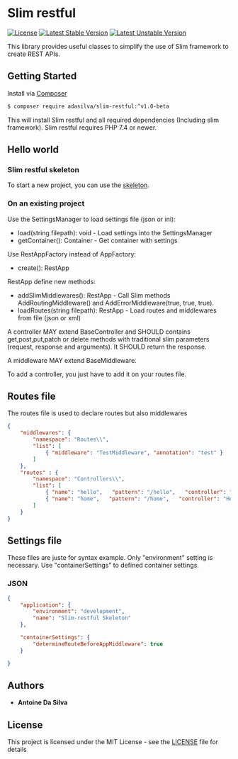 # Slim restful

[![License](https://poser.pugx.org/adasilva/slim-restful/license)](https://packagist.org/packages/adasilva/slim-restful)
[![Latest Stable Version](https://poser.pugx.org/adasilva/slim-restful/version)](https://packagist.org/packages/adasilva/slim-restful)
[![Latest Unstable Version](https://poser.pugx.org/adasilva/slim-restful/v/unstable)](//packagist.org/packages/adasilva/slim-restful)

This library provides useful classes to simplify the use of Slim framework to create REST APIs.

## Getting Started

Install via [Composer](http://getcomposer.org)
```bash
$ composer require adasilva/slim-restful:^v1.0-beta
```

This will install Slim restful and all required dependencies (Including slim framework). Slim restful requires PHP 7.4 or newer.

## Hello world

### Slim restful skeleton

To start a new project, you can use the [skeleton](https://github.com/antodasil/slim-restful-skeleton).

### On an existing project

Use the SettingsManager to load settings file (json or ini):
 * load(string filepath): void - Load settings into the SettingsManager
 * getContainer(): Container - Get container with settings

Use RestAppFactory instead of AppFactory:
 * create(): RestApp

RestApp define new methods:
 * addSlimMiddlewares(): RestApp - Call Slim methods AddRoutingMiddleware() and AddErrorMiddleware(true, true, true).
 * loadRoutes(string filepath): RestApp - Load routes and middlewares from file (json or xml)

A controller MAY extend BaseController and SHOULD contains get,post,put,patch or delete methods with traditional slim parameters (request, response and arguments).
It SHOULD return the response.

A middleware MAY extend BaseMiddleware.

To add a controller, you just have to add it on your routes file.

## Routes file

The routes file is used to declare routes but also middlewares 

```json
{
    "middlewares": {
        "namespace": "Routes\\",
        "list": [
            { "middleware": "TestMiddleware", "annotation": "test" }
        ]
    },
    "routes" : {
        "namespace": "Controllers\\",
        "list": [
            { "name": "hello",   "pattern": "/hello",   "controller": "HelloController" },
            { "name": "home",   "pattern": "/home",   "controller": "HomeController" }
        ]
    }
}
```

## Settings file

These files are juste for syntax example. Only "environment" setting is necessary. Use "containerSettings" to defined container settings.

### JSON

```json
{
    "application": {
        "environment": "development",
        "name": "Slim-restful Skeleton"
    },

    "containerSettings": {
        "determineRouteBeforeAppMiddleware": true
    }

}
```

## Authors

* **Antoine Da Silva**

## License

This project is licensed under the MIT License - see the [LICENSE](LICENSE) file for details
